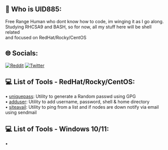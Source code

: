 ## 💫 Who is UID885:
Free Range Human who dont know how to code, im winging it as I go along.<br>
Studying RHCSA9 and BASH, so for now, all my stuff here will be shell related<br>
and focused on RedHat/Rocky/CentOS<br>

## 🌐 Socials:
[![Reddit](https://img.shields.io/badge/Reddit-%23FF4500.svg?logo=Reddit&logoColor=white)](https://reddit.com/user/uid885) [![Twitter](https://img.shields.io/badge/Twitter-%231DA1F2.svg?logo=Twitter&logoColor=white)](https://twitter.com/uid885) 

## 💻 List of Tools - RedHat/Rocky/CentOS:
• [uniquepass](https://github.com/uid885/uniquepass/blob/main/uniquepass.sh):  Utility to generate a Random passwd using GPG <br>
• [adduser](https://github.com/uid885/adduser/blob/main/adduser.sh): Utility to add username, password, shell & home directory <br>
• [siteavail](https://github.com/uid885/siteavail/blob/main/siteavail.sh): Utility to ping from a list and if nodes are down notify via email using sendmail

## 💻 List of Tools - Windows 10/11:
• 
